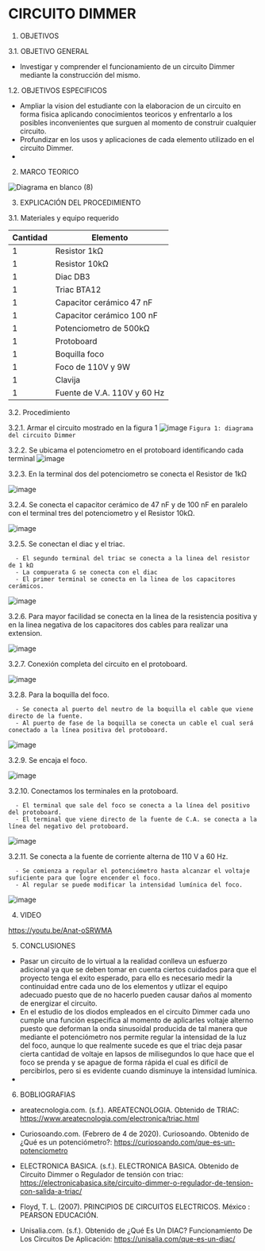 # CIRCUITO DIMMER
1. OBJETIVOS


3.1. OBJETIVO GENERAL 

- Investigar y comprender el funcionamiento de un circuito Dimmer mediante la construcción del mismo.   

1.2. OBJETIVOS ESPECIFICOS

- Ampliar la vision del estudiante con la elaboracion de un circuito en forma fisica aplicando conocimientos teoricos y enfrentarlo a los posibles inconvenientes que surguen al momento de construir cualquier circuito.
- Profundizar en los usos y aplicaciones de cada elemento utilizado en el circuito Dimmer.
-    


2. MARCO TEORICO

![Diagrama en blanco (8)](https://user-images.githubusercontent.com/93899658/151405640-8e57000a-c158-4143-b8bb-8c8b5e6ea4eb.png)

3. EXPLICACIÓN DEL PROCEDIMIENTO

3.1. Materiales y equipo requerido

|Cantidad|Elemento|
|----|----|
|1|Resistor 1kΩ|
|1|Resistor 10kΩ|
|1|Diac DB3|
|1|Triac BTA12|
|1|Capacitor cerámico 47 nF|
|1|Capacitor cerámico 100 nF|
|1|Potenciometro de 500kΩ|
|1|Protoboard|
|1|Boquilla foco|
|1|Foco de 110V y 9W|
|1|Clavija|
|1|Fuente de V.A. 110V y 60 Hz|

3.2. Procedimiento

3.2.1. Armar el circuito mostrado en la figura 1
![image](https://user-images.githubusercontent.com/93899658/151352207-e222e557-b470-4bef-ae52-4c6ee086a0bd.png)
`Figura 1: diagrama del circuito Dimmer` 

3.2.2. Se ubicama el potenciometro en el protoboard identificando cada terminal
![image](https://user-images.githubusercontent.com/93899658/151381454-b4fafdd1-a158-49a2-b47b-61b40858d8d9.png)

3.2.3. En la terminal dos del potenciometro se conecta el Resistor de 1kΩ

![image](https://user-images.githubusercontent.com/93899658/151382443-294d88fd-c22e-4ac8-bc92-5d5bc708730b.png)

3.2.4. Se conecta el capacitor cerámico de 47 nF y de 100 nF en paralelo con el terminal tres del potenciometro y el Resistor 10kΩ.

![image](https://user-images.githubusercontent.com/93899658/151383217-6d95642c-4119-4bd7-8d1b-f1a45698b52e.png)

3.2.5. Se conectan el diac y el triac.

      - El segundo terminal del triac se conecta a la linea del resistor de 1 kΩ
      - La compuerata G se conecta con el diac 
      - El primer terminal se conecta en la linea de los capacitores cerámicos.
      

![image](https://user-images.githubusercontent.com/93899658/151384687-fff255ed-1bd0-4ea2-af22-0bb297588409.png)

3.2.6. Para mayor facilidad se conecta en la linea de la resistencia positiva y en la linea negativa de los capacitores dos cables para realizar una extension.

![image](https://user-images.githubusercontent.com/93899658/151397038-cf97ff7d-a945-42d4-945a-0a70d557de42.png)

3.2.7. Conexión completa del circuito en el protoboard.

![image](https://user-images.githubusercontent.com/93899658/151397669-bf7c8cd2-4af4-4f0c-b91b-d36e3b86e683.png)

3.2.8. Para la boquilla del foco.

      - Se conecta al puerto del neutro de la boquilla el cable que viene directo de la fuente.
      - Al puerto de fase de la boquilla se conecta un cable el cual será conectado a la línea positiva del protoboard.

![image](https://user-images.githubusercontent.com/93899658/151400732-c0ba8477-785a-4ffd-b657-2a0c33181b04.png)


3.2.9. Se encaja el foco. 

![image](https://user-images.githubusercontent.com/93899658/151401859-048d0af7-b134-4b0a-b71d-b5e083ceb572.png)

3.2.10. Conectamos los terminales en la protoboard.

      - El terminal que sale del foco se conecta a la línea del positivo del protoboard.
      - El terminal que viene directo de la fuente de C.A. se conecta a la línea del negativo del protoboard.

![image](https://user-images.githubusercontent.com/93899658/151402823-599f23b5-1e62-450f-922a-fbee4816757f.png)

3.2.11. Se conecta a la fuente de corriente alterna de 110 V a 60 Hz.

      - Se comienza a regular el potenciómetro hasta alcanzar el voltaje suficiente para que logre encender el foco.
      - Al regular se puede modificar la intensidad lumínica del foco.


![image](https://user-images.githubusercontent.com/93899658/151414839-bc2af994-ee6e-4657-b1f7-5fa2933a21ee.png)


4. VIDEO

https://youtu.be/Anat-oSRWMA

5. CONCLUSIONES 

- Pasar un circuito de lo virtual a la realidad conlleva un esfuerzo adicional ya que se deben tomar en cuenta ciertos cuidados para que el proyecto tenga el exito esperado, para ello es necesario medir la continuidad entre cada uno de los elementos y utlizar el equipo adecuado puesto que de no hacerlo pueden causar daños al momento de energizar el circuito. 
- En el estudio de los diodos empleados en el circuito Dimmer cada uno cumple una función especifica al momento de aplicarles voltaje alterno puesto que deforman la onda sinusoidal producida de tal manera que mediante el potenciómetro nos permite regular la intensidad de la luz del foco, aunque lo que realmente sucede es que el triac deja pasar cierta cantidad de voltaje en lapsos de milisegundos lo que hace que el foco se prenda y se apague de forma rápida el cual es difícil de percibirlos, pero si es evidente cuando disminuye la intensidad lumínica.   
- 


6. BOBLIOGRAFIAS 

- areatecnologia.com. (s.f.). AREATECNOLOGIA. Obtenido de TRIAC: https://www.areatecnologia.com/electronica/triac.html

- Curiosoando.com. (Febrero de 4 de 2020). Curiosoando. Obtenido de ¿Qué es un potenciómetro?: https://curiosoando.com/que-es-un-potenciometro

- ELECTRONICA BASICA. (s.f.). ELECTRONICA BASICA. Obtenido de Circuito Dimmer o Regulador de tensión con triac: https://electronicabasica.site/circuito-dimmer-o-regulador-de-tension-con-salida-a-triac/

- Floyd, T. L. (2007). PRINCIPIOS DE CIRCUITOS ELECTRICOS. México : PEARSON EDUCACIÓN.

- Unisalia.com. (s.f.). Obtenido de ¿Qué Es Un DIAC? Funcionamiento De Los Circuitos De Aplicación: https://unisalia.com/que-es-un-diac/


